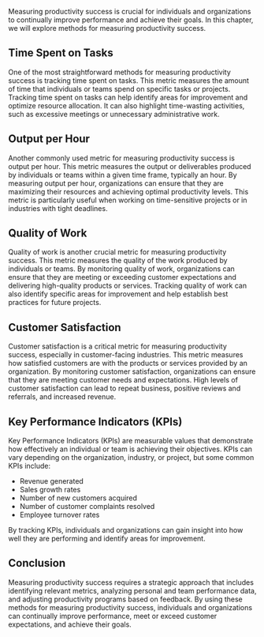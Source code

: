
Measuring productivity success is crucial for individuals and organizations to continually improve performance and achieve their goals. In this chapter, we will explore methods for measuring productivity success.

## Time Spent on Tasks

One of the most straightforward methods for measuring productivity success is tracking time spent on tasks. This metric measures the amount of time that individuals or teams spend on specific tasks or projects. Tracking time spent on tasks can help identify areas for improvement and optimize resource allocation. It can also highlight time-wasting activities, such as excessive meetings or unnecessary administrative work.

## Output per Hour

Another commonly used metric for measuring productivity success is output per hour. This metric measures the output or deliverables produced by individuals or teams within a given time frame, typically an hour. By measuring output per hour, organizations can ensure that they are maximizing their resources and achieving optimal productivity levels. This metric is particularly useful when working on time-sensitive projects or in industries with tight deadlines.

## Quality of Work

Quality of work is another crucial metric for measuring productivity success. This metric measures the quality of the work produced by individuals or teams. By monitoring quality of work, organizations can ensure that they are meeting or exceeding customer expectations and delivering high-quality products or services. Tracking quality of work can also identify specific areas for improvement and help establish best practices for future projects.

## Customer Satisfaction

Customer satisfaction is a critical metric for measuring productivity success, especially in customer-facing industries. This metric measures how satisfied customers are with the products or services provided by an organization. By monitoring customer satisfaction, organizations can ensure that they are meeting customer needs and expectations. High levels of customer satisfaction can lead to repeat business, positive reviews and referrals, and increased revenue.

## Key Performance Indicators (KPIs)

Key Performance Indicators (KPIs) are measurable values that demonstrate how effectively an individual or team is achieving their objectives. KPIs can vary depending on the organization, industry, or project, but some common KPIs include:

- Revenue generated
- Sales growth rates
- Number of new customers acquired
- Number of customer complaints resolved
- Employee turnover rates

By tracking KPIs, individuals and organizations can gain insight into how well they are performing and identify areas for improvement.

## Conclusion

Measuring productivity success requires a strategic approach that includes identifying relevant metrics, analyzing personal and team performance data, and adjusting productivity programs based on feedback. By using these methods for measuring productivity success, individuals and organizations can continually improve performance, meet or exceed customer expectations, and achieve their goals.
